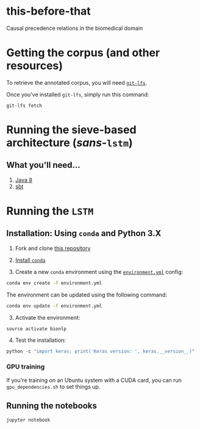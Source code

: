# this-before-that
Causal precedence relations in the biomedical domain


# Getting the corpus (and other resources)
  To retrieve the annotated corpus, you will need [`git-lfs`](https://git-lfs.github.com).

  Once you've installed `git-lfs`, simply run this command:

  ```
  git-lfs fetch
  ```

# Running the sieve-based architecture (*sans*-`lstm`)

## What you'll need...
  1. [Java 8](http://www.oracle.com/technetwork/java/javase/downloads/jre8-downloads-2133155.html)
  2. [sbt](http://www.scala-sbt.org/release/tutorial/Setup.html)

# Running the `LSTM`

## Installation: Using `conda` and Python 3.X

1. Fork and clone [this repository](https://github.com/myedibleenso/this-before-that)

2. [Install `conda`](http://conda.pydata.org/miniconda.html)

2. Create a new `conda` environment using the [`environment.yml`](environment.yml) config:

```bash
conda env create -f environment.yml
```
The environment can be updated using the following command: 

```bash
conda env update -f environment.yml
```

3. Activate the environment:
```conda
source activate bionlp
```

4. Test the installation:
```python
python -c "import keras; print('Keras version: ', keras.__version__)"
```

### GPU training

If you're training on an Ubuntu system with a CUDA card, you can run `gpu_dependencies.sh` to set things up.

## Running the notebooks

```python
jupyter notebook
```
